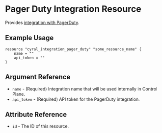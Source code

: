 # Pager Duty Integration Resource

Provides [integration with PagerDuty](https://cyral.com/docs/integrations/incident-response/pagerduty/#in-cyral).

## Example Usage

```hcl
resource "cyral_integration_pager_duty" "some_resource_name" {
    name = ""
    api_token = ""
}
```

## Argument Reference

* `name` - (Required) Integration name that will be used internally in Control Plane.
* `api_token` - (Required) API token for the PagerDuty integration.

## Attribute Reference

* `id` - The ID of this resource.